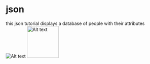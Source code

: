 # json
this json tutorial displays a database of people with their attributes
<img
  src="https://upload.wikimedia.org/wikipedia/commons/thumb/c/c9/JSON_vector_logo.svg/800px-JSON_vector_logo.svg.png"
  alt="Alt text"
  title="json logo"
  style="display: inline-block; margin: 0 auto; max-width: 300px">
<img
  src="https://cdn.corporatefinanceinstitute.com/assets/database-1024x703.jpeg"
  alt="Alt text"
  title=""
  style="display: inline-block; margin: 0 auto; max-width: 100px"
  height = "100"
  width = "100">